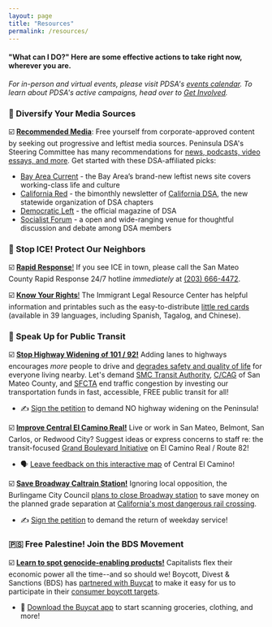 ```yaml
---
layout: page
title: "Resources"
permalink: /resources/
---
```


<h4>"What can I DO?" Here are some effective actions to take right now, wherever you are.</h4>

*For in-person and virtual events, please visit PDSA's [events calendar](https://peninsuladsa.org/calendar/). To learn about PDSA's active campaigns, head over to [Get Involved](https://peninsuladsa.org/get-involved/).*

<h3>📰 Diversify Your Media Sources</h3>

☑️ [**Recommended Media**](https://peninsuladsa.org/recommended-media/): Free yourself from corporate-approved content by seeking out progressive and leftist media sources. Peninsula DSA's Steering Committee has many recommendations for [news, podcasts, video essays, and more](https://peninsuladsa.org/recommended-media/). Get started with these DSA-affiliated picks:

* [Bay Area Current](https://bayareacurrent.com/) - the Bay Area’s brand-new leftist news site covers working-class life and culture
* [California Red](https://www.californiadsa.org/news) - the bimonthly newsletter of [California DSA](https://www.californiadsa.org/), the new statewide organization of DSA chapters
* [Democratic Left](https://democraticleft.dsausa.org/) - the official magazine of DSA
* [Socialist Forum](https://socialistforum.dsausa.org/) - a open and wide-ranging venue for thoughtful discussion and debate among DSA members

<h3>🧊 Stop ICE! Protect Our Neighbors</h3>

☑️ [**Rapid Response**!](https://faithinactionba.org/rapid-response/) If you see ICE in town, please call the San Mateo County Rapid Response 24/7 hotline *immediately* at [(203) 666-4472](tel:2036664472).

☑️ [**Know Your Rights**!](https://www.ilrc.org/community-resources/know-your-rights) The Immigrant Legal Resource Center has helpful information and printables such as the easy-to-distribute [little red cards](https://www.ilrc.org/red-cards-tarjetas-rojas) (available in 39 languages, including Spanish, Tagalog, and Chinese).

<h3>🚎 Speak Up for Public Transit</h3>

☑️ [**Stop Highway Widening of 101 / 92!**](https://actionnetwork.org/petitions/stop-the-widenings-of-highway-101-and-interstate-280) Adding lanes to highways encourages _more_ people to drive and [degrades safety and quality of life](https://www.mercurynews.com/2025/04/11/san-mateo-city-council-opposes-highway-101-connector-project/) for everyone living nearby. Let's demand [SMC Transit Authority](https://www.smcta.com/), [C/CAG](https://ccag.ca.gov/) of San Mateo County, and [SFCTA](https://www.sfcta.org/) end traffic congestion by investing our transportation funds in fast, accessible, FREE public transit for all!

* ✍️ [Sign the petition](https://actionnetwork.org/petitions/stop-the-widenings-of-highway-101-and-interstate-280) to demand NO highway widening on the Peninsula!

☑️ [**Improve Central El Camino Real!**](https://www.samtrans.com/planning-projects/CentralElCamino) Live or work in San Mateo, Belmont, San Carlos, or Redwood City? Suggest ideas or express concerns to staff re: the transit-focused [Grand Boulevard Initiative](https://www.samtrans.com/projects/gbi) on El Camino Real / Route 82!

* 🗣️ [Leave feedback on this interactive map](https://fp.mysocialpinpoint.com/central-el-camino-plan) of Central El Camino!

☑️ [**Save Broadway Caltrain Station!**](https://chng.it/KgZ4bydkjV) Ignoring local opposition, the Burlingame City Council [plans to close Broadway station]((https://www.smdailyjournal.com/news/local/burlingame-merchants-push-for-caltrain-station/article_409bb915-f6bd-4e68-8e36-6b21c7b6dc20.html)) to save money on the planned grade separation at [California's most dangerous rail crossing](https://abc7news.com/post/burlingame-railroad-crossing-called-dangerous-ca-now-leaders/14883384/). 

* ✍️ [Sign the petition](https://chng.it/KgZ4bydkjV) to demand the return of weekday service!

<h3>🇵🇸 Free Palestine! Join the BDS Movement</h3>

☑️ [**Learn to spot genocide-enabling products!**](https://www.boycat.io/) Capitalists flex their economic power all the time--and so should we! Boycott, Divest & Sanctions (BDS) has [partnered with Buycat](https://www.bdsmovement.net/BDS-Has-Partnered-With-Boycat-App) to make it easy for us to participate in their [consumer boycott targets](https://www.bdsmovement.net/campaigns#4).

* 📱 [Download the Buycat app](https://www.boycat.io/) to start scanning groceries, clothing, and more!
